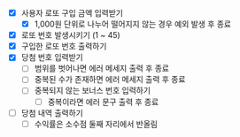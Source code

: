 - [x] 사용자 로또 구입 금액 입력받기
    - [x] 1,000원 단위로 나누어 떨어지지 않는 경우 예외 발생 후 종료
- [x] 로또 번호 발생시키기 (1 ~ 45)
- [x] 구입한 로또 번호 출력하기
- [x] 당첨 번호 입력받기
    - [ ] 범위를 벗어나면 에러 메세지 출력 후 종료
    - [ ] 중복된 수가 존재하면 에러 메세지 출력 후 종료
    - [ ] 중복되지 않는 보너스 번호 입력하기
        - [ ] 중복이라면 에러 문구 출력 후 종료
- [ ] 당첨 내역 출력하기
    - [ ] 수익률은 소수점 둘째 자리에서 반올림